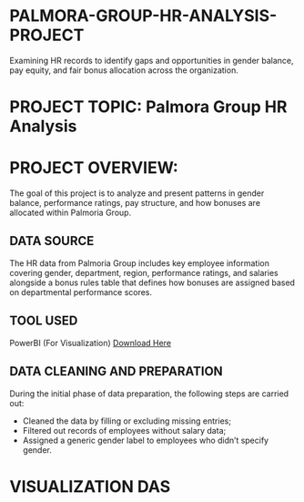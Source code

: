 # PALMORA-GROUP-HR-ANALYSIS-PROJECT
Examining HR records to identify gaps and opportunities in gender balance, pay equity, and fair bonus allocation across the organization.

# PROJECT TOPIC: Palmora Group HR Analysis

# PROJECT OVERVIEW:
The goal of this project is to analyze and present patterns in gender balance, performance ratings, pay structure, and how bonuses are allocated within Palmoria Group.

## DATA SOURCE 
The HR data from Palmoria Group includes key employee information covering gender, department, region, performance ratings, and salaries alongside a bonus rules table that defines how bonuses are assigned based on departmental performance scores.

## TOOL USED
PowerBI (For Visualization) [Download Here](https://www.microsoft.com/en-us/download/details.aspx?id=58494)

## DATA CLEANING AND PREPARATION 
During the initial phase of data preparation, the following steps are carried out:
- Cleaned the data by filling or excluding missing entries; 
- Filtered out records of employees without salary data;  
- Assigned a generic gender label to employees who didn’t specify gender.

# VISUALIZATION DAS

























